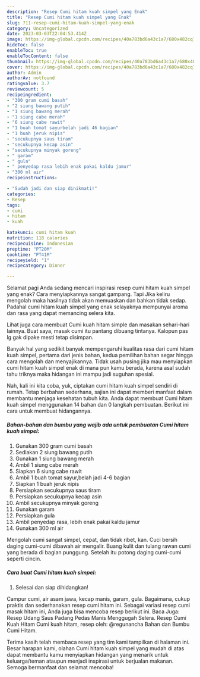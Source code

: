```yaml
---
description: "Resep Cumi hitam kuah simpel yang Enak"
title: "Resep Cumi hitam kuah simpel yang Enak"
slug: 711-resep-cumi-hitam-kuah-simpel-yang-enak
category: Uncategorized
date: 2023-03-03T22:04:53.414Z
image: https://img-global.cpcdn.com/recipes/40a783bd6a43c1a7/680x482cq70/cumi-hitam-kuah-simpel-foto-resep-utama.jpg
hideToc: false
enableToc: true
enableTocContent: false
thumbnail: https://img-global.cpcdn.com/recipes/40a783bd6a43c1a7/680x482cq70/cumi-hitam-kuah-simpel-foto-resep-utama.jpg
cover: https://img-global.cpcdn.com/recipes/40a783bd6a43c1a7/680x482cq70/cumi-hitam-kuah-simpel-foto-resep-utama.jpg
author: Admin
authorAv: notfound
ratingvalue: 3.7
reviewcount: 5
recipeingredient:
- "300 gram cumi basah"
- "2 siung bawang putih"
- "1 siung bawang merah"
- "1 siung cabe merah"
- "6 siung cabe rawit"
- "1 buah tomat sayurbelah jadi 46 bagian"
- "1 buah jeruk nipis"
- "secukupnya saus tiram"
- "secukupnya kecap asin"
- "secukupnya minyak goreng"
- " garam"
- " gula"
- " penyedap rasa lebih enak pakai kaldu jamur"
- "300 ml air"
recipeinstructions:

- "Sudah jadi dan siap dinikmati!"
categories:
- Resep
tags:
- cumi
- hitam
- kuah

katakunci: cumi hitam kuah 
nutrition: 118 calories
recipecuisine: Indonesian
preptime: "PT20M"
cooktime: "PT41M"
recipeyield: "1"
recipecategory: Dinner

---
```



Selamat pagi Anda sedang mencari inspirasi resep cumi hitam kuah simpel yang enak? Cara menyiapkannya sangat gampang. Tapi Jika keliru mengolah maka hasilnya tidak akan memuaskan dan bahkan tidak sedap. Padahal cumi hitam kuah simpel yang enak selayaknya mempunyai aroma dan rasa yang dapat memancing selera kita.


Lihat juga cara membuat Cumi kuah hitam simple dan masakan sehari-hari lainnya. Buat saya, masak cumi itu pantang dibuang tintanya. Kalopun pas lg gak dipake mesti tetap disimpan.

Banyak hal yang sedikit banyak mempengaruhi kualitas rasa dari cumi hitam kuah simpel, pertama dari jenis bahan, kedua pemilihan bahan segar hingga cara mengolah dan menyajikannya. Tidak usah pusing jika mau menyiapkan cumi hitam kuah simpel enak di mana pun kamu berada, karena asal sudah tahu triknya maka hidangan ini mampu jadi suguhan spesial.


Nah, kali ini kita coba, yuk, ciptakan cumi hitam kuah simpel sendiri di rumah. Tetap berbahan sederhana, sajian ini dapat memberi manfaat dalam membantu menjaga kesehatan tubuh kita. Anda dapat membuat Cumi hitam kuah simpel menggunakan 14 bahan dan 0 langkah pembuatan. Berikut ini cara untuk membuat hidangannya.

<!--inarticleads1-->

##### Bahan-bahan dan bumbu yang wajib ada untuk pembuatan Cumi hitam kuah simpel:

1. Gunakan 300 gram cumi basah
1. Sediakan 2 siung bawang putih
1. Gunakan 1 siung bawang merah
1. Ambil 1 siung cabe merah
1. Siapkan 6 siung cabe rawit
1. Ambil 1 buah tomat sayur,belah jadi 4-6 bagian
1. Siapkan 1 buah jeruk nipis
1. Persiapkan secukupnya saus tiram
1. Persiapkan secukupnya kecap asin
1. Ambil secukupnya minyak goreng
1. Gunakan  garam
1. Persiapkan  gula
1. Ambil  penyedap rasa, lebih enak pakai kaldu jamur
1. Gunakan 300 ml air


Mengolah cumi sangat simpel, cepat, dan tidak ribet, kan. Cuci bersih daging cumi-cumi dibawah air mengalir. Buang kulit dan tulang rawan cumi yang berada di bagian punggung. Setelah itu potong daging cumi-cumi seperti cincin. 

<!--inarticleads2-->

##### Cara buat Cumi hitam kuah simpel:


1. Selesai dan siap dihidangkan!

Campur cumi, air asam jawa, kecap manis, garam, gula. Bagaimana, cukup praktis dan sederhanakan resep cumi hitam ini. Sebagai variasi resep cumi masak hitam ini, Anda juga bisa mencoba resep berikut ini. Baca Juga: Resep Udang Saus Padang Pedas Manis Menggugah Selera. Resep Cumi Kuah Hitam Cumi kuah hitam, resep oleh: @regunancha Bahan dan Bumbu Cumi Hitam. 

Terima kasih telah membaca resep yang tim kami tampilkan di halaman ini. Besar harapan kami, olahan Cumi hitam kuah simpel yang mudah di atas dapat membantu kamu menyiapkan hidangan yang menarik untuk keluarga/teman ataupun menjadi inspirasi untuk berjualan makanan. Semoga bermanfaat dan selamat mencoba!

